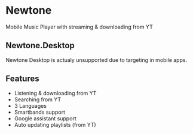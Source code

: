 # Newtone
Mobile Music Player with streaming & downloading from YT

## Newtone.Desktop
Newtone Desktop is actualy unsupported due to targeting in mobile apps.

## Features

- Listening & downloading from YT
- Searching from YT
- 3 Languages
- Smartbands support
- Google assistant support
- Auto updating playlists (from YT)
